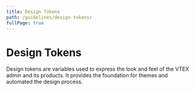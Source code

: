 ```yaml
---
title: Design Tokens
path: /guidelines/design-tokens/
fullPage: true
---
```


# Design Tokens

Design tokens are variables used to express the look and feel of the VTEX admin and its products. It provides the foundation for themes and automated the design process.

<TokensTable />
